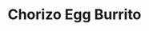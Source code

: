 ---
title: "Chorizo Egg Burrito"
price: "$10.00"
category: "Breakfast"
img: "src/images/menu/Chorizo-Egg-Burrito.png"
desc: "Filled with home fried potatoes, chorizo scramble eggs and cheese"
---